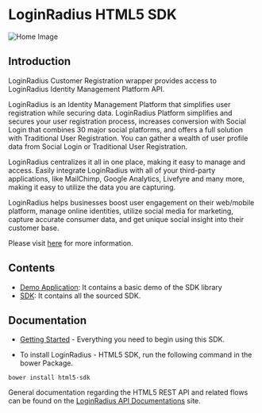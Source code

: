# LoginRadius HTML5 SDK


![Home Image](https://d2lvlj7xfpldmj.cloudfront.net/support/github/banner-1544x500.png)

## Introduction ##

LoginRadius Customer Registration wrapper provides access to LoginRadius Identity Management Platform API.

LoginRadius is an Identity Management Platform that simplifies user registration while securing data. LoginRadius Platform simplifies and secures your user registration process, increases conversion with Social Login that combines 30 major social platforms, and offers a full solution with Traditional User Registration. You can gather a wealth of user profile data from Social Login or Traditional User Registration. 

LoginRadius centralizes it all in one place, making it easy to manage and access. Easily integrate LoginRadius with all of your third-party applications, like MailChimp, Google Analytics, Livefyre and many more, making it easy to utilize the data you are capturing.

LoginRadius helps businesses boost user engagement on their web/mobile platform, manage online identities, utilize social media for marketing, capture accurate consumer data, and get unique social insight into their customer base.

Please visit [here](http://www.loginradius.com/) for more information.


## Contents ##

* [Demo Application](https://github.com/LoginRadius/html5-sdk/tree/master/demo): It contains a basic demo of the SDK
library
* [SDK](https://github.com/LoginRadius/html5-sdk): It contains all the sourced SDK.


## Documentation

* [Getting Started](http://apidocs.loginradius.com/docs/html5-js) - Everything you need to begin using this SDK.

* To install LoginRadius - HTML5 SDK, run the following command in the bower Package.
```bush
bower install html5-sdk
```

General documentation regarding the HTML5 REST API and related flows can be found on the [LoginRadius API Documentations](http://apidocs.loginradius.com/) site. 